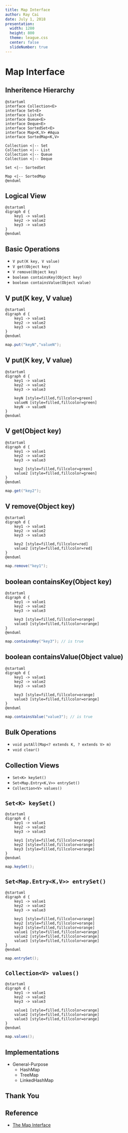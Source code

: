 ```yaml
---
title: Map Interface
author: Ray Cai
date: July 1, 2018
presentation:
  width: 1280
  height: 800
  theme: league.css
  center: false
  slideNumber: true
---
```

<style>
.reveal h1, .reveal h2, .reveal h3, .reveal h4, .reveal h5, .reveal h6 {
    text-transform: none;
}
.reveal .slide svg {
    background-color: white;
}
</style>

<!-- slide -->

# Map Interface

<!-- slide -->

## Inheritence Hierarchy

```puml
@startuml
interface Collection<E>
interface Set<E>
interface List<E>
interface Queue<E>
interface Deque<E>
interface SortedSet<E>
interface Map<K,V> #Aqua
interface SortedMap<K,V>

Collection <|-- Set
Collection <|-- List
Collection <|-- Queue
Collection <|-- Deque

Set <|-- SortedSet

Map <|-- SortedMap
@enduml
```

<!-- slide -->

## Logical View

```puml
@startuml
digraph d {
    key1 -> value1
    key2 -> value2
    key3 -> value3
}
@enduml
```

<!-- slide -->

## Basic Operations

* `V put(K key, V value)`
* `V get(Object key)`
* `V remove(Object key)`
* `boolean containsKey(Object key)`
* `boolean containsValue(Object value)`

<!-- slide -->

## V put(K key, V value)

```puml
@startuml
digraph d {
    key1 -> value1
    key2 -> value2
    key3 -> value3
}
@enduml
```

```java
map.put("keyN","valueN");
```

<!-- slide -->

## V put(K key, V value)

```puml
@startuml
digraph d {
    key1 -> value1
    key2 -> value2
    key3 -> value3

    keyN [style=filled,fillcolor=green]
    valueN [style=filled,fillcolor=green]
    keyN -> valueN
}
@enduml
```

<!-- slide -->

## V get(Object key)

```puml
@startuml
digraph d {
    key1 -> value1
    key2 -> value2
    key3 -> value3

    key2 [style=filled,fillcolor=green]
    value2 [style=filled,fillcolor=green]
}
@enduml
```

```java
map.get("key2");
```

<!-- slide -->

## V remove(Object key)

```puml
@startuml
digraph d {
    key1 -> value1
    key2 -> value2
    key3 -> value3

    key2 [style=filled,fillcolor=red]
    value2 [style=filled,fillcolor=red]
}
@enduml
```

```java
map.remove("key1");
```

<!-- slide -->

## boolean containsKey(Object key)

```puml
@startuml
digraph d {
    key1 -> value1
    key2 -> value2
    key3 -> value3

    key3 [style=filled,fillcolor=orange]
    value3 [style=filled,fillcolor=orange]
}
@enduml
```

```java
map.containsKey("key3"); // is true
```

<!-- slide -->

## boolean containsValue(Object value)

```puml
@startuml
digraph d {
    key1 -> value1
    key2 -> value2
    key3 -> value3

    key3 [style=filled,fillcolor=orange]
    value3 [style=filled,fillcolor=orange]
}
@enduml
```

```java
map.containsValue("value3"); // is true
```

<!-- slide -->

## Bulk Operations

* `void putAll(Map<? extends K, ? extends V> m)`
* `void clear()`

<!-- slide -->

## Collection Views

* `Set<K> keySet()`
* `Set<Map.Entry<K,V>> entrySet()`
* `Collection<V> values()`

<!-- slide -->

## `Set<K> keySet()`

```puml
@startuml
digraph d {
    key1 -> value1
    key2 -> value2
    key3 -> value3

    key1 [style=filled,fillcolor=orange]
    key2 [style=filled,fillcolor=orange]
    key3 [style=filled,fillcolor=orange]
}
@enduml
```

```java
map.keySet();
```

<!-- slide -->

## `Set<Map.Entry<K,V>> entrySet()`

```puml
@startuml
digraph d {
    key1 -> value1
    key2 -> value2
    key3 -> value3

    key1 [style=filled,fillcolor=orange]
    key2 [style=filled,fillcolor=orange]
    key3 [style=filled,fillcolor=orange]
    value1 [style=filled,fillcolor=orange]
    value2 [style=filled,fillcolor=orange]
    value3 [style=filled,fillcolor=orange]
}
@enduml
```

```java
map.entrySet();
```

<!-- slide -->

## `Collection<V> values()`

```puml
@startuml
digraph d {
    key1 -> value1
    key2 -> value2
    key3 -> value3

    value1 [style=filled,fillcolor=orange]
    value2 [style=filled,fillcolor=orange]
    value3 [style=filled,fillcolor=orange]
}
@enduml
```

```java
map.values();
```

<!-- slide -->

## Implementations

* General-Purpose
    * HashMap
    * TreeMap
    * LinkedHashMap

<!-- slide -->

## Thank You

<!-- slide -->

## Reference

* [The Map Interface](https://docs.oracle.com/javase/tutorial/collections/interfaces/map.html)
